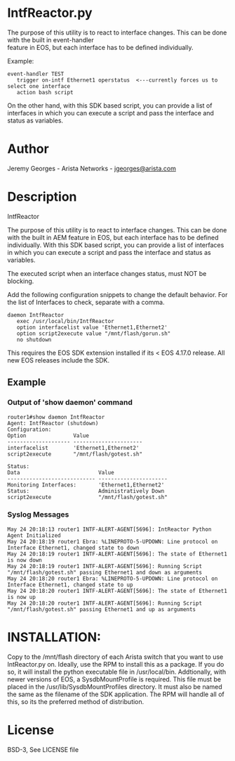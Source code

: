 # IntfReactor.py

The purpose of this utility is to react to interface changes. This can be done with the built in event-handler  
feature in EOS, but each interface has to be defined individually. 

Example:
```
event-handler TEST
   trigger on-intf Ethernet1 operstatus  <---currently forces us to select one interface
   action bash script
```
On the other hand, with this SDK based script, you can provide a list of interfaces in which you can execute
a script and pass the interface and status as variables.

# Author
Jeremy Georges - Arista Networks   - jgeorges@arista.com

# Description
IntfReactor

The purpose of this utility is to react to interface changes. This can be done with the built in AEM
feature in EOS, but each interface has to be defined individually. With this SDK based script, you can provide a
list of interfaces in which you can execute a script and pass the interface and status as variables.

The executed script when an interface changes status, must NOT be blocking.

Add the following configuration snippets to change the default behavior. For the list
of Interfaces to check, separate with a comma.
```
daemon IntfReactor
   exec /usr/local/bin/IntfReactor
   option interfacelist value 'Ethernet1,Ethernet2'
   option script2execute value "/mnt/flash/gorun.sh"
   no shutdown
```
This requires the EOS SDK extension installed if its < EOS 4.17.0 release.
All new EOS releases include the SDK.

## Example

### Output of 'show daemon' command
```
router1#show daemon IntfReactor 
Agent: IntfReactor (shutdown)
Configuration:
Option               Value                  
-------------------- ---------------------- 
interfacelist        'Ethernet1,Ethernet2'  
script2execute       "/mnt/flash/gotest.sh" 

Status:
Data                         Value                  
---------------------------- ---------------------- 
Monitoring Interfaces:       'Ethernet1,Ethernet2'  
Status:                      Administratively Down  
script2execute               "/mnt/flash/gotest.sh" 

```

### Syslog Messages
```
May 24 20:18:13 router1 INTF-ALERT-AGENT[5696]: IntReactor Python Agent Initialized
May 24 20:18:19 router1 Ebra: %LINEPROTO-5-UPDOWN: Line protocol on Interface Ethernet1, changed state to down
May 24 20:18:19 router1 INTF-ALERT-AGENT[5696]: The state of Ethernet1 is now down
May 24 20:18:19 router1 INTF-ALERT-AGENT[5696]: Running Script "/mnt/flash/gotest.sh" passing Ethernet1 and down as arguments
May 24 20:18:20 router1 Ebra: %LINEPROTO-5-UPDOWN: Line protocol on Interface Ethernet1, changed state to up
May 24 20:18:20 router1 INTF-ALERT-AGENT[5696]: The state of Ethernet1 is now up
May 24 20:18:20 router1 INTF-ALERT-AGENT[5696]: Running Script "/mnt/flash/gotest.sh" passing Ethernet1 and up as arguments
```



# INSTALLATION:
Copy to the /mnt/flash directory of each Arista switch that you want to use IntReactor.py on.
Ideally, use the RPM to install this as a package. If you do so, it will install the python executable
file in /usr/local/bin. Addtionally, with newer versions of EOS, a SysdbMountProfile is required. This file 
must be placed in the /usr/lib/SysdbMountProfiles directory. It must also be named the same as the filename
of the SDK application. The RPM will handle all of this, so its the preferred method of distribution.



License
=======
BSD-3, See LICENSE file
